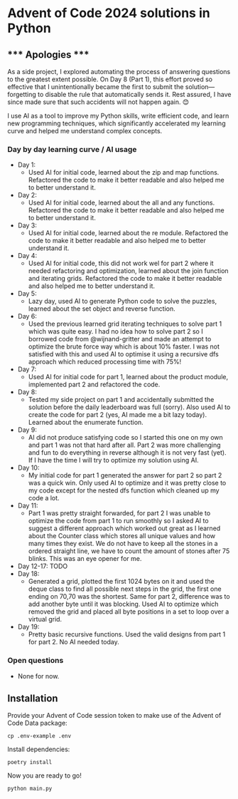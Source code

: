 # Advent of Code 2024 solutions in Python

## *** Apologies ***
As a side project, I explored automating the process of answering questions to the greatest extent possible. On Day 8 (Part 1), this effort proved so effective that I unintentionally became the first to submit the solution—forgetting to disable the rule that automatically sends it. Rest assured, I have since made sure that such accidents will not happen again. 😊


I use AI as a tool to improve my Python skills, write efficient code, and learn new programming techniques, which significantly accelerated my learning curve and helped me understand complex concepts.

### Day by day learning curve / AI usage
- Day 1: 
  - Used AI for initial code, learned about the zip and map functions. Refactored the code to make it better readable and also helped me to better understand it.
- Day 2: 
  - Used AI for initial code, learned about the all and any functions. Refactored the code to make it better readable and also helped me to better understand it.
- Day 3: 
  - Used AI for initial code, learned about the re module. Refactored the code to make it better readable and also helped me to better understand it.
- Day 4: 
  - Used AI for initial code, this did not work wel for part 2 where it needed refactoring and optimization, learned about the join function and iterating grids. Refactored the code to make it better readable and also helped me to better understand it.
- Day 5: 
  - Lazy day, used AI to generate Python code to solve the puzzles, learned about the set object and reverse function.
- Day 6: 
  - Used the previous learned grid iterating techniques to solve part 1 which was quite easy. I had no idea how to solve part 2 so I borrowed code from @wijnand-gritter and made an attempt to optimize the brute force way which is about 10% faster. I was not satisfied with this and used AI to optimise it using a recursive dfs approach which reduced processing time with 75%!
- Day 7: 
  - Used AI for initial code for part 1, learned about the product module, implemented part 2 and refactored the code.
- Day 8: 
  - Tested my side project on part 1 and accidentally submitted the solution before the daily leaderboard was full (sorry). Also used AI to create the code for part 2 (yes, AI made me a bit lazy today). Learned about the enumerate function.
- Day 9: 
  - AI did not produce satisfying code so I started this one on my own and part 1 was not that hard after all. Part 2 was more challenging and fun to do everything in reverse although it is not very fast (yet). If I have the time I will try to optimize my solution using AI.
- Day 10:
  - My initial code for part 1 generated the answer for part 2 so part 2 was a quick win. Only used AI to optimize and it was pretty close to my code except for the nested dfs function which cleaned up my code a lot.
- Day 11:
  - Part 1 was pretty straight forwarded, for part 2 I was unable to optimize the code from part 1 to run smoothly so I asked AI to suggest a different approach which worked out great as I learned about the Counter class which stores all unique values and how many times they exist. We do not have to keep all the stones in a ordered straight line, we have to count the amount of stones after 75 blinks. This was an eye opener for me.
- Day 12-17: TODO
- Day 18:
  - Generated a grid, plotted the first 1024 bytes on it and used the deque class to find all possible next steps in the grid, the first one ending on 70,70 was the shortest. Same for part 2, difference was to add another byte until it was blocking. Used AI to optimize which removed the grid and placed all byte positions in a set to loop over a virtual grid.
- Day 19:
  - Pretty basic recursive functions. Used the valid designs from part 1 for part 2. No AI needed today.
  
### Open questions
- None for now.

## Installation

Provide your Advent of Code session token to make use of the Advent of Code Data package:
```shell
cp .env-example .env
```

Install dependencies:
```shell
poetry install
```

Now you are ready to go!
```shell
python main.py
```
